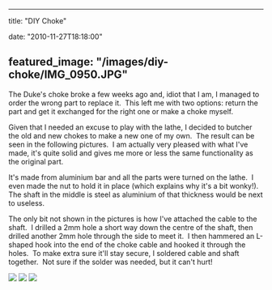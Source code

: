 
---
title: "DIY Choke"

date: "2010-11-27T18:18:00"

featured_image: "/images/diy-choke/IMG_0950.JPG"
---


The Duke's choke broke a few weeks ago and, idiot that I am, I managed to order the wrong part to replace it.  This left me with two options: return the part and get it exchanged for the right one or make a choke myself.

Given that I needed an excuse to play with the lathe, I decided to butcher the old and new chokes to make a new one of my own.  The result can be seen in the following pictures.  I am actually very pleased with what I've made, it's quite solid and gives me more or less the same functionality as the original part.

It's made from aluminium bar and all the parts were turned on the lathe.  I even made the nut to hold it in place (which explains why it's a bit wonky!).  The shaft in the middle is steel as aluminium of that thickness would be next to useless.

The only bit not shown in the pictures is how I've attached the cable to the shaft.  I drilled a 2mm hole a short way down the centre of the shaft, then drilled another 2mm hole through the side to meet it.  I then hammered an L-shaped hook into the end of the choke cable and hooked it through the holes.  To make extra sure it'll stay secure, I soldered cable and shaft together.  Not sure if the solder was needed, but it can't hurt!

<a href="http://1.bp.blogspot.com/_62oTnOHwOSo/TPFLNAv4JFI/AAAAAAAACN4/WQ0A1pRYPbA/s1600/IMG_0950.JPG"><img src="/images/diy-choke/IMG_0950.JPG"/></a>
<a href="http://1.bp.blogspot.com/_62oTnOHwOSo/TPFLOS7FPXI/AAAAAAAACN8/7yXj9OL4FHI/s1600/IMG_0957.JPG"><img src="/images/diy-choke/IMG_0957.JPG"/></a>
<a href="http://3.bp.blogspot.com/_62oTnOHwOSo/TPFLPH2bQwI/AAAAAAAACOA/xHtVirHtqew/s1600/IMG_0958.JPG"><img src="/images/diy-choke/IMG_0958.JPG"/></a>